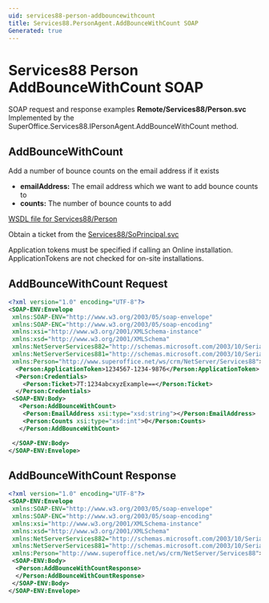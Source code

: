 ```yaml
---
uid: services88-person-addbouncewithcount
title: Services88.PersonAgent.AddBounceWithCount SOAP
Generated: true
---
```


# Services88 Person AddBounceWithCount SOAP

SOAP request and response examples **Remote/Services88/Person.svc**
Implemented by the <see cref="M:SuperOffice.Services88.IPersonAgent.AddBounceWithCount">SuperOffice.Services88.IPersonAgent.AddBounceWithCount</see> method.

## AddBounceWithCount

Add a number of bounce counts on the email address if it exists

* **emailAddress:** The email address which we want to add bounce counts to
* **counts:** The number of bounce counts to add



[WSDL file for Services88/Person](../Services88-Person.md)

Obtain a ticket from the [Services88/SoPrincipal.svc](../SoPrincipal/SoPrincipal.md)

Application tokens must be specified if calling an Online installation. ApplicationTokens are not checked for on-site installations.

## AddBounceWithCount Request

```xml
<?xml version="1.0" encoding="UTF-8"?>
<SOAP-ENV:Envelope
 xmlns:SOAP-ENV="http://www.w3.org/2003/05/soap-envelope"
 xmlns:SOAP-ENC="http://www.w3.org/2003/05/soap-encoding"
 xmlns:xsi="http://www.w3.org/2001/XMLSchema-instance"
 xmlns:xsd="http://www.w3.org/2001/XMLSchema"
 xmlns:NetServerServices882="http://schemas.microsoft.com/2003/10/Serialization/Arrays"
 xmlns:NetServerServices881="http://schemas.microsoft.com/2003/10/Serialization/"
 xmlns:Person="http://www.superoffice.net/ws/crm/NetServer/Services88">
  <Person:ApplicationToken>1234567-1234-9876</Person:ApplicationToken>
  <Person:Credentials>
    <Person:Ticket>7T:1234abcxyzExample==</Person:Ticket>
  </Person:Credentials>
 <SOAP-ENV:Body>
   <Person:AddBounceWithCount>
    <Person:EmailAddress xsi:type="xsd:string"></Person:EmailAddress>
    <Person:Counts xsi:type="xsd:int">0</Person:Counts>
   </Person:AddBounceWithCount>

 </SOAP-ENV:Body>
</SOAP-ENV:Envelope>

```


## AddBounceWithCount Response

```xml
<?xml version="1.0" encoding="UTF-8"?>
<SOAP-ENV:Envelope
 xmlns:SOAP-ENV="http://www.w3.org/2003/05/soap-envelope"
 xmlns:SOAP-ENC="http://www.w3.org/2003/05/soap-encoding"
 xmlns:xsi="http://www.w3.org/2001/XMLSchema-instance"
 xmlns:xsd="http://www.w3.org/2001/XMLSchema"
 xmlns:NetServerServices882="http://schemas.microsoft.com/2003/10/Serialization/Arrays"
 xmlns:NetServerServices881="http://schemas.microsoft.com/2003/10/Serialization/"
 xmlns:Person="http://www.superoffice.net/ws/crm/NetServer/Services88">
 <SOAP-ENV:Body>
  <Person:AddBounceWithCountResponse>
  </Person:AddBounceWithCountResponse>
 </SOAP-ENV:Body>
</SOAP-ENV:Envelope>

```


